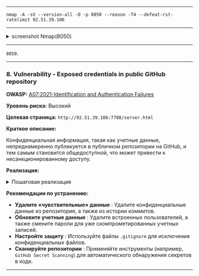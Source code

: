 ___

```
nmap -A -sV --version-all -O -p 8050 --reason -T4 --defeat-rst-ratelimit 92.51.39.106
```

___

<details>
<summary>screenshot Nmap(8050)</summary>
  
![](screenshots/SCANNING/nmap/nmap_8050.png)

</details>

___

`8050`.

___

### 8. Vulnerability - Exposed credentials in public GitHub repository

**OWASP:** [A07:2021-Identification and Authentication Failures](https://owasp.org/Top10/A07_2021-Identification_and_Authentication_Failures/)

**Уровень риска:** Высокий

**Целевая страница:** `http://92.51.39.106:7788/server.html`

**Краткое описание:**

Конфиденциальная информация, такая как учетные данные, непреднамеренно публикуется в публичном репозитории на GitHub, и тем самым становится общедоступной, что может привести к несанкционированному доступу.

**Реализация:**

<details>
<summary>Пошаговая реализация</summary>

- **Step 1. Доступ к конфигурационному файлу**
    
В результате успешной эксплуатации уязвимости **Command Injection** выяснилось, что есть возможность получить доступ к конфиденциальным файлам приложения.
    
Для реализации использовался следующий запрос: `. & cat ./.git/config`
   
![](screenshots/TESTING/Unrestricted_File_Upload/8050/upload_file.png)

    
- **Step 2. Исследование репозитория**

В ходе выполнения запроса был получен доступ к конфигурационному файлу `/.git/config`.
    
В результате анализа этого файла была найдена ссылка на исходный **GitHub** репозиторий приложения, доступного по ссылке: `https://github.com/ajinabraham/Vulnerable_Tornado_App`

![](screenshots/TESTING/Unrestricted_File_Upload/8050/upload_url.png)
  
    
- **Step 3. Проверка учетной записи**

Анализ исходного кода приложения и истории коммитов, выявил наличие встроенных учетных записей. 

Для проверки их работоспособности были использованы следующие учетные данные: `sagar / lall0l`

![](screenshots/TESTING/Unrestricted_File_Upload/8050/pass.png)
    

- **Вывод**
    
Доступ к учетной записи пользователя `sagar` получен, **уязвимость подтверждена**.


</details>

**Рекомендации по устранению:**

- **Удалите «чувствительные» данные** : Удалите конфиденциальные данные из репозитория, а также из истории коммитов. 
- **Обновите учетные данные** : Удалите встроенных пользователей, а также смените пароли для уже скомпрометированных учетных записей.  
- **Настройте защиту** : Используйте файлы `.gitignore` для исключения конфиденциальных файлов.
- **Сканируйте репозитории** : Применяйте инструменты (например, `GitHub Secret Scanning`) для автоматического обнаружения секретов в коде. 

___









